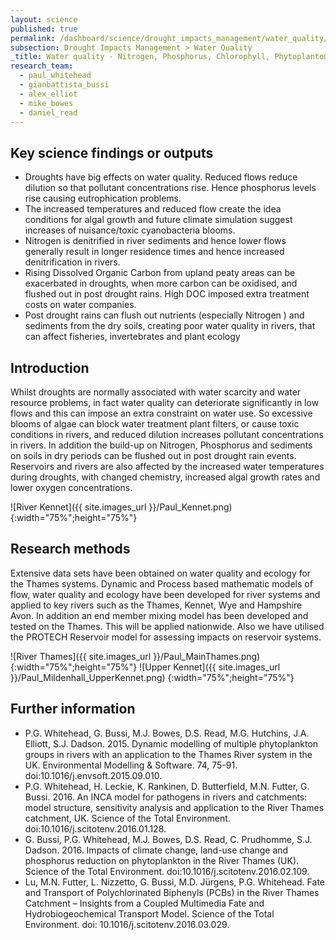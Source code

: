 ```yaml
---
layout: science
published: true
permalink: /dashboard/science/drought_impacts_management/water_quality/ndocs/
subsection: Drought Impacts Management > Water Quality
_title: Water quality - Nitrogen, Phosphorus, Chlorophyll, Phytoplanton, Dissolved organic carbon and Sediment
research_team:
  - paul_whitehead
  - gianbattista_bussi
  - alex_elliot
  - mike_bowes
  - daniel_read
--- 
```

## Key science findings or outputs

* Droughts have big effects on water quality. Reduced flows reduce dilution so that pollutant concentrations rise. Hence phosphorus levels rise causing eutrophication problems.
* The increased temperatures and reduced flow create the idea conditions for algal growth and future climate simulation suggest increases of nuisance/toxic cyanobacteria blooms.
* Nitrogen is denitrified in river sediments and hence lower flows generally result in longer residence times and hence increased denitrification in rivers.
* Rising Dissolved Organic Carbon from upland peaty areas can be exacerbated in droughts, when more carbon can be oxidised, and flushed out in post drought rains. High DOC imposed extra treatment costs on water companies.
* Post drought rains can flush out nutrients (especially Nitrogen ) and sediments from the dry soils, creating poor water quality in rivers, that can affect fisheries, invertebrates and plant ecology
 
## Introduction

Whilst droughts are normally associated with water scarcity and water resource problems, in fact water quality can deteriorate significantly in low flows and this can impose an extra constraint on water use. So excessive blooms of algae can block water treatment plant filters, or cause toxic conditions in rivers, and reduced dilution increases pollutant concentrations in rivers. In addition the build-up on Nitrogen, Phosphorus and sediments on soils in dry periods can be flushed out in post drought rain events. Reservoirs and rivers are also affected by the increased water temperatures during droughts, with changed chemistry, increased algal growth rates and lower oxygen concentrations.

![River Kennet]({{ site.images_url }}/Paul_Kennet.png)
{:width="75%";height="75%"}

## Research methods

Extensive data sets have been obtained on water quality and ecology for the Thames systems. Dynamic and Process based mathematic models of flow, water quality and ecology have been developed for river systems and applied to key rivers such as the Thames, Kennet, Wye and Hampshire Avon. In addition an end member mixing model has been developed and  tested on the Thames. This will be applied nationwide. Also we have utilised the PROTECH Reservoir model for assessing impacts on reservoir systems.

![River Thames]({{ site.images_url }}/Paul_MainThames.png)
{:width="75%";height="75%"}
![Upper Kennet]({{ site.images_url }}/Paul_Mildenhall_UpperKennet.png)
{:width="75%";height="75%"}

## Further information

* P.G. Whitehead, G. Bussi, M.J. Bowes, D.S. Read, M.G. Hutchins, J.A. Elliott, S.J. Dadson. 2015. Dynamic modelling of multiple phytoplankton groups in rivers with an application to the Thames River system in the UK. Environmental Modelling & Software. 74, 75-91. doi:10.1016/j.envsoft.2015.09.010.
* P.G. Whitehead, H. Leckie, K. Rankinen, D. Butterfield, M.N. Futter, G. Bussi. 2016. An INCA model for pathogens in rivers and catchments: model structure, sensitivity analysis and application to the River Thames catchment, UK. Science of the Total Environment. doi:10.1016/j.scitotenv.2016.01.128.
* G. Bussi, P.G. Whitehead, M.J. Bowes, D.S. Read, C. Prudhomme, S.J. Dadson. 2016. Impacts of climate change, land-use change and phosphorus reduction on phytoplankton in the River Thames (UK). Science of the Total Environment. doi:10.1016/j.scitotenv.2016.02.109.
* Lu, M.N. Futter, L. Nizzetto, G. Bussi, M.D. Jürgens, P.G. Whitehead. Fate and Transport of Polychlorinated Biphenyls (PCBs) in the River Thames Catchment – Insights from a Coupled Multimedia Fate and Hydrobiogeochemical Transport Model. Science of the Total Environment. doi: 10.1016/j.scitotenv.2016.03.029.